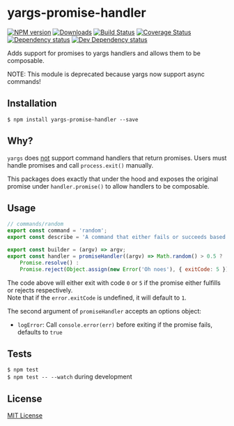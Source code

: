 # yargs-promise-handler

[![NPM version][npm-image]][npm-url] [![Downloads][downloads-image]][npm-url] [![Build Status][travis-image]][travis-url] [![Coverage Status][codecov-image]][codecov-url] [![Dependency status][david-dm-image]][david-dm-url] [![Dev Dependency status][david-dm-dev-image]][david-dm-dev-url]

[npm-url]:https://npmjs.org/package/yargs-promise-handler
[npm-image]:http://img.shields.io/npm/v/yargs-promise-handler.svg
[downloads-image]:http://img.shields.io/npm/dm/yargs-promise-handler.svg
[travis-url]:https://travis-ci.org/moxystudio/yargs-promise-handler
[travis-image]:http://img.shields.io/travis/moxystudio/yargs-promise-handler/master.svg
[codecov-url]:https://codecov.io/gh/moxystudio/yargs-promise-handler
[codecov-image]:https://img.shields.io/codecov/c/github/moxystudio/yargs-promise-handler/master.svg
[david-dm-url]:https://david-dm.org/moxystudio/yargs-promise-handler
[david-dm-image]:https://img.shields.io/david/moxystudio/yargs-promise-handler.svg
[david-dm-dev-url]:https://david-dm.org/moxystudio/yargs-promise-handler?type=dev
[david-dm-dev-image]:https://img.shields.io/david/dev/moxystudio/yargs-promise-handler.svg

Adds support for promises to yargs handlers and allows them to be composable.

NOTE: This module is deprecated because yargs now support async commands!

## Installation

`$ npm install yargs-promise-handler --save`


## Why?

`yargs` does [not](https://github.com/yargs/yargs/issues/510) support command handlers that return promises. Users must handle promises and call `process.exit()` manually.

This packages does exactly that under the hood and exposes the original promise under `handler.promise()` to allow handlers to be composable.


## Usage

```js
// commands/random
export const command = 'random';
export const describe = 'A command that either fails or succeeds based on randomness';

export const builder = (argv) => argv;
export const handler = promiseHandler((argv) => Math.random() > 0.5 ?
    Promise.resolve() :
    Promise.reject(Object.assign(new Error('Oh noes'), { exitCode: 5 })));
```

The code above will either exit with code `0` or `5` if the promise either fulfills or rejects respectively.   
Note that if the `error.exitCode` is undefined, it will default to `1`.

The second argument of `promiseHandler` accepts an options object:

- `logError`: Call `console.error(err)` before exiting if the promise fails, defaults to `true`


## Tests

`$ npm test`   
`$ npm test -- --watch` during development


## License

[MIT License](http://opensource.org/licenses/MIT)
